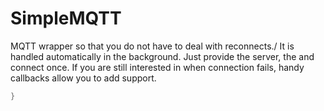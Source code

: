 # SimpleMQTT
MQTT wrapper so that you do not have to deal with reconnects./
It is handled automatically in the background. Just provide the server, the and connect once. If you are still interested in when connection fails, handy callbacks allow you to add support.

```C++
}
```
